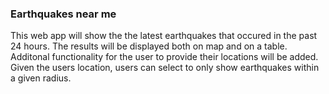 ### Earthquakes near me

This web app will show the the latest earthquakes that occured in the past 24 hours. The results will be displayed both on map and on a table. Additonal functionality for the user to provide their locations will be added. Given the users location, users can select to only show earthquakes within a given radius.
